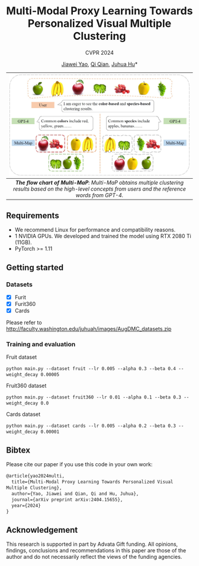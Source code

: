 <div align='center'>

# Multi-Modal Proxy Learning Towards Personalized Visual Multiple Clustering

CVPR 2024

[Jiawei Yao](https://alexander-yao.github.io/), [Qi Qian](https://scholar.google.com/citations?user=Rp_40_gAAAAJ&hl=en&oi=ao), [Juhua Hu](http://faculty.washington.edu/juhuah/)*
</div>



| ![space-1.jpg](teaser.jpg) | 
|:--:| 
| ***The flow chart of Multi-MaP**: Multi-MaP obtains multiple clustering results based on the high-level concepts from users and the reference words from GPT-4.* |



## Requirements
 - We recommend Linux for performance and compatibility reasons.
 - 1 NVIDIA GPUs. We developed and trained the model using RTX 2080 Ti (11GB).
 - PyTorch >= 1.11


## Getting started
### Datasets
- [x] Furit 
- [x] Furit360
- [x] Cards

Please refer to http://faculty.washington.edu/juhuah/images/AugDMC_datasets.zip


### Training and evaluation
Fruit dataset
```
python main.py --dataset fruit --lr 0.005 --alpha 0.3 --beta 0.4 --weight_decay 0.00005
```

Fruit360 dataset
```
python main.py --dataset fruit360 --lr 0.01 --alpha 0.1 --beta 0.3 --weight_decay 0.0
```

Cards dataset
```
python main.py --dataset cards --lr 0.005 --alpha 0.2 --beta 0.3 --weight_decay 0.00001
```
## Bibtex
Please cite our paper if you use this code in your own work:
```
@article{yao2024multi,
  title={Multi-Modal Proxy Learning Towards Personalized Visual Multiple Clustering},
  author={Yao, Jiawei and Qian, Qi and Hu, Juhua},
  journal={arXiv preprint arXiv:2404.15655},
  year={2024}
}
```
## Acknowledgement
This research is supported in part by Advata Gift funding. All opinions, findings, conclusions and recommendations in this paper are those of the author and do not necessarily reflect the views of the funding agencies.
